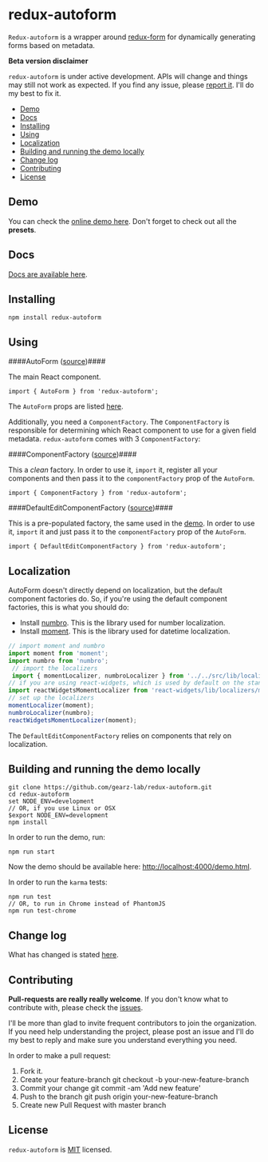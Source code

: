 redux-autoform
===

`Redux-autoform` is a wrapper around [redux-form](https://github.com/erikras/redux-form) for dynamically generating forms based on metadata.

**Beta version disclaimer**

`redux-autoform` is under active development. APIs will change and things may still not work as expected. If you find
  any issue, please [report it](https://github.com/gearz-lab/redux-autoform/issues). I'll do my best to fix it.
  
<!-- START doctoc generated TOC please keep comment here to allow auto update -->
<!-- DON'T EDIT THIS SECTION, INSTEAD RE-RUN doctoc TO UPDATE -->


- [Demo](#demo)
- [Docs](#docs)
- [Installing](#installing)
- [Using](#using)
- [Localization](#localization)
- [Building and running the demo locally](#building-and-running-the-demo-locally)
- [Change log](#change-log)
- [Contributing](#contributing)
- [License](#license)

<!-- END doctoc generated TOC please keep comment here to allow auto update -->

Demo
---

You can check the [online demo here](http://gearz-lab.github.io/redux-autoform/demo.html). Don't forget to check out all the **presets**.


Docs
---

[Docs are available here](https://github.com/gearz-lab/redux-autoform/blob/master/docs-md/documentation.md).

Installing
---

    npm install redux-autoform

Using
---

####AutoForm ([source](https://github.com/gearz-lab/redux-autoform/blob/master/src/AutoForm.js))####

The main React component.

    import { AutoForm } from 'redux-autoform';
    
The `AutoForm` props are listed [here](https://github.com/gearz-lab/redux-autoform/blob/master/docs-md/documentation.md).
    
Additionally, you need a `ComponentFactory`. The `ComponentFactory` is responsible for determining which React
component to use for a given field metadata. `redux-autoform` comes with 3 `ComponentFactory`:

####ComponentFactory ([source](https://github.com/gearz-lab/redux-autoform/blob/master/src/ComponentFactory.js))####

This a *clean* factory. In order to use it, `import` it, register all your components and then pass it to the `componentFactory`
prop of the `AutoForm`.

    import { ComponentFactory } from 'redux-autoform';
    
####DefaultEditComponentFactory ([source](https://github.com/gearz-lab/redux-autoform/blob/master/src/DefaultEditComponentFactory.js))####

This is a pre-populated factory, the same used in the [demo](http://gearz-lab.github.io/redux-autoform/demo.html).
In order to use it, `import` it and just pass it to the `componentFactory` prop of the `AutoForm`.

    import { DefaultEditComponentFactory } from 'redux-autoform';
    
Localization
---

AutoForm doesn't directly depend on localization, but the default component factories do. So, if you're using the default component factories, this is what you should do:

- Install [numbro](http://numbrojs.com/). This is the library used for number localization.
- Install [moment](http://momentjs.com/). This is the library used for datetime localization.
 
```js
// import moment and numbro
import moment from 'moment';
import numbro from 'numbro';
 // import the localizers
 import { momentLocalizer, numbroLocalizer } from '../../src/lib/localization/momentDateLocalizer';
// if you are using react-widgets, which is used by default on the standard factories, you need to import it's localizer too:
import reactWidgetsMomentLocalizer from 'react-widgets/lib/localizers/moment';
// set up the localizers
momentLocalizer(moment);
numbroLocalizer(numbro);
reactWidgetsMomentLocalizer(moment);
```

    
The `DefaultEditComponentFactory` relies on components that rely on localization. 

Building and running the demo locally
---

    git clone https://github.com/gearz-lab/redux-autoform.git
    cd redux-autoform
    set NODE_ENV=development
    // OR, if you use Linux or OSX
    $export NODE_ENV=development
    npm install
    
In order to run the demo, run:

    npm run start
    
Now the demo should be available here: [http://localhost:4000/demo.html](http://localhost:4000/redux-autoform/demo.html).
    
In order to run the `karma` tests:

    npm run test
    // OR, to run in Chrome instead of PhantomJS
    npm run test-chrome
     
Change log
---

What has changed is stated [here](https://github.com/gearz-lab/redux-autoform/blob/master/docs-md/changeLog.md).
   
Contributing
---

**Pull-requests are really really welcome**. If you don't know what to contribute with, please check the [issues](https://github.com/gearz-lab/redux-autoform/issues).
 
I'll be more than glad to invite frequent contributors to join the organization.
If you need help understanding the project, please post an issue and I'll do my best to reply and make sure you understand everything
you need.

In order to make a pull request:

 1. Fork it.
 2. Create your feature-branch git checkout -b your-new-feature-branch
 3. Commit your change git commit -am 'Add new feature'
 4. Push to the branch git push origin your-new-feature-branch
 5. Create new Pull Request with master branch

License
---
`redux-autoform` is [MIT](https://github.com/gearz-lab/redux-autoform/blob/master/LICENSE) licensed.

